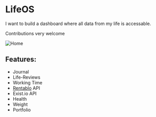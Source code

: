 # LifeOS
 
I want to build a dashboard where all data from my life is accessable.

Contributions very welcome

![Home](https://user-images.githubusercontent.com/12516165/105627242-03354600-5e36-11eb-8fe0-7ab17a25c3d8.png)

## Features:

- Journal
- Life-Reviews
- Working Time
- [Rentablo](https://rentablo.de) API
- Exist.io API
- Health
- Weight
- Portfolio
